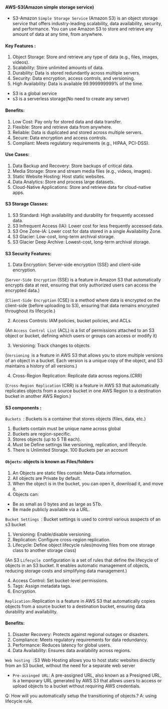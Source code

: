 #### AWS-S3(Amazon simple storage service)

* S3-Amazon `Simple Storage Service` (Amazon S3) is an object storage service that offers industry-leading scalability, data availability, security, and performance. You can use Amazon S3 to store and retrieve any amount of data at any time, from anywhere.

#### Key Features :

1. Object Storage: Store and retrieve any type of data (e.g., files, images, videos).
2. Scalability: Store unlimited amounts of data.
3. Durability: Data is stored redundantly across multiple servers.
4. Security: Data encryption, access controls, and versioning.
5. High Availability: Data is available 99.999999999% of the time.

* S3 is a global service
* s3 is a serverless storage(No need to create any server)


#### Benefits:

1. Low Cost: Pay only for stored data and data transfer.
2. Flexible: Store and retrieve data from anywhere.
3. Reliable: Data is duplicated and stored across multiple servers.
4. Secure: Data encryption and access controls.
5. Compliant: Meets regulatory requirements (e.g., HIPAA, PCI-DSS).

#### Use Cases:

1. Data Backup and Recovery: Store backups of critical data.
2. Media Storage: Store and stream media files (e.g., videos, images).
3. Static Website Hosting: Host static websites.
4. Data Analytics: Store and process large datasets.
5. Cloud-Native Applications: Store and retrieve data for cloud-native apps.

#### S3 Storage Classes:

1. S3 Standard: High availability and durability for frequently accessed data.
2. S3 Infrequent Access (IA): Lower cost for less frequently accessed data.
3. S3 One Zone-IA: Lower cost for data stored in a single Availability Zone.
4. S3 Glacier: Low-cost, long-term archival storage.
5. S3 Glacier Deep Archive: Lowest-cost, long-term archival storage.


#### S3 Security Features:

1. Data Encryption: Server-side encryption (SSE) and client-side encryption.

(`Server-Side Encryption` (SSE) is a feature in Amazon S3 that automatically encrypts data at rest, ensuring that only authorized users can access the encrypted data.)

(`Client-Side Encryption` (CSE) is a method where data is encrypted on the client-side (before uploading to S3), ensuring that data remains encrypted throughout its lifecycle.)

2. Access Controls: IAM policies, bucket policies, and ACLs.

(An `Access Control List` (ACL) is a list of permissions attached to an S3 object or bucket, defining which users or groups can access or modify it)

3. Versioning: Track changes to objects.

(`Versioning `is a feature in AWS S3 that allows you to store multiple versions of an object in a bucket. Each version is a unique copy of the object, and S3 maintains a history of all versions.)

4. Cross-Region Replication: Replicate data across regions.(CRR)

(`Cross-Region Replication` (CRR) is a feature in AWS S3 that automatically replicates objects from a source bucket in one AWS Region to a destination bucket in another AWS Region.)

#### S3 components :

`Buckets `: Buckets is a container that stores objects (files, data, etc.) 

1. Buckets contain  must be unique name across global
2. Buckets are region-specific.
3. Stores objects (up to 5 TB each).
4. Must be Define settings like versioning, replication, and lifecycle.
5. There is Unlimited Storage. 100 Buckets per an account

#### `Objects`: objects is known as Files/folders

1. An Objects are static files contain Meta-Data information. 
2. All objects are Private by default. 
3. When the object is in the bucket, you can open it, download it, and move it. 
4. Objects can: 
*   Be as small as 0 bytes and as large as 5Tb. 
* 	Be made publicly available via a URL. 


 `Bucket Settings `: Bucket settings is used to control various asspects of an s3 bucket

1. Versioning: Enable/disable versioning.
2. Replication: Configure cross-region replication.
3. Lifecycle: Define object lifecycle rules(moving files from one storage class to another storage class)

(An S3 `Lifecycle `configuration is a set of rules that define the lifecycle of objects in an S3 bucket. It enables automatic management of objects, reducing storage costs and simplifying data management.)

4. Access Control: Set bucket-level permissions.
5. Tags: Assign metadata tags.
6. Encryption.

`Replication:`Replication is a feature in AWS S3 that automatically copies objects from a source bucket to a destination bucket, ensuring data durability and availability.

#### Benefits:

1. Disaster Recovery: Protects against regional outages or disasters.
2. Compliance: Meets regulatory requirements for data redundancy.
3. Performance: Reduces latency for global users.
4. Data Availability: Ensures data availability across regions.

`Web hosting :`S3 Web Hosting allows you to host static websites directly from an S3 bucket, without the need for a separate web server

* `Pre-assinged URL`: A pre-assigned URL, also known as a Presigned URL, is a temporary URL generated by AWS S3 that allows users to access or upload objects to a bucket without requiring AWS credentials.

Q: How will you automatically setup the transitioning of objects.?
A: using lifecycle rule.
